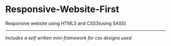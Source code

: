 # Responsive-Website-First

Responsive website using HTML5 and CSS3(using SASS)

---

_Includes a self written mini-framework for css designs used_

